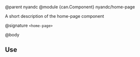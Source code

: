 @parent nyandc
@module {can.Component} nyandc/home-page <home-page>

A short description of the home-page component

@signature `<home-page>`

@body

## Use

